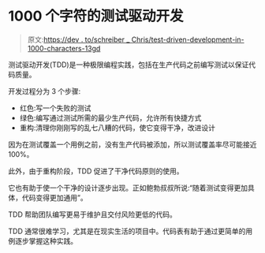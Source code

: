 # 1000 个字符的测试驱动开发

> 原文:[https://dev . to/schreiber _ Chris/test-driven-development-in-1000-characters-13gd](https://dev.to/schreiber_chris/test-driven-development-in-1000-characters-13gd)

测试驱动开发(TDD)是一种极限编程实践，包括在生产代码之前编写测试以保证代码质量。

开发过程分为 3 个步骤:

*   红色:写一个失败的测试
*   绿色:编写通过测试所需的最少生产代码，允许所有快捷方式
*   重构:清理你刚刚写的乱七八糟的代码，使它变得干净，改进设计

因为在测试覆盖一个用例之前，没有生产代码被添加，所以测试覆盖率尽可能接近 100%。

此外，由于重构阶段，TDD 促进了干净代码原则的使用。

它也有助于使一个干净的设计逐步出现。正如鲍勃叔叔所说:“随着测试变得更加具体，代码变得更加通用”。

TDD 帮助团队编写更易于维护且交付风险更低的代码。

TDD 通常很难学习，尤其是在现实生活的项目中。代码表有助于通过更简单的用例逐步掌握这种实践。